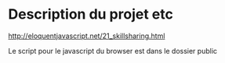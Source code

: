 Description du projet etc
=====================================

http://eloquentjavascript.net/21_skillsharing.html

Le script pour le javascript du browser est dans le dossier public
